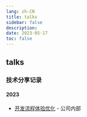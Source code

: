 ```yaml
---
lang: zh-CN
title: talks
sidebar: false
description: 
date: 2023-05-17
toc: false
---
```


## talks
### 技术分享记录

#### 2023

- [开发流程体验优化](https://talks.zhaopanpan.com/2023/dev-process-experience-optimization) - 公司内部


